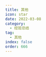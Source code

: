 ```yaml
---
title: 其他
icon: star
date: 2022-03-08
category:
  - 经验总结
tag:
  - 其他
index: false
order: 666
---
```

